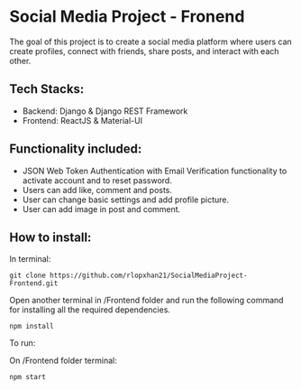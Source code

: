 # Social Media Project - Fronend

The goal of this project is to create a social media platform where users can create profiles, connect
with friends, share posts, and interact with each other.

## Tech Stacks:
- Backend: Django & Django REST Framework
- Frontend: ReactJS & Material-UI

## Functionality included:
- JSON Web Token Authentication with Email Verification functionality to activate account and to reset password.
- Users can add like, comment and posts.
- User can change basic settings and add profile picture.
- User can add image in post and comment.

## How to install:
In terminal:

```
git clone https://github.com/rlopxhan21/SocialMediaProject-Frontend.git
```

Open another terminal in /Frontend folder and run the following command for installing all the required dependencies.

```
npm install
```
To run:


On /Frontend folder terminal:

```
npm start
```
